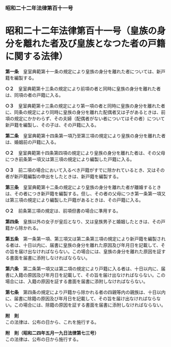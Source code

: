 ### 昭和二十二年法律第百十一号  
# 昭和二十二年法律第百十一号（皇族の身分を離れた者及び皇族となつた者の戸籍に関する法律）  
  
**第一条**　皇室典範第十一条の規定により皇族の身分を離れた者については、新戸籍を編製する。  
  
**○２**　皇室典範第十三条の規定により前項の者と同時に皇族の身分を離れた者は、同項の者の戸籍に入る。  
  
**○３**　皇室典範第十三条の規定により第一項の者と同時に皇族の身分を離れた者に、同条の規定により同時に皇族の身分を離れた配偶者又は子があるときは、前項の規定にかかわらず、その夫婦（配偶者がない者についてはその者）について新戸籍を編製し、その子は、その戸籍に入る。  
  
**第二条**　皇室典範第十四条第一項乃至第三項の規定により皇族の身分を離れた者は、婚姻前の戸籍に入る。  
  
**○２**　皇室典範第十四条第四項の規定により皇族の身分を離れた者は、その父母につき前条第一項又は第三項の規定により編製した戸籍に入る。  
  
**○３**　前二項の場合において入るべき戸籍がすでに除かれているとき、又はその者が新戸籍編製の申出をしたときは、新戸籍を編製する。  
  
**第三条**　皇室典範第十二条の規定により皇族の身分を離れた者が離婚するときは、その者につき新戸籍を編製する。但し、その者の父母につき第一条第一項又は第三項の規定により編製した戸籍があるときは、その戸籍に入る。  
  
**○２**　前条第三項の規定は、前項但書の場合に準用する。  
  
**第四条**　皇族以外の女子が皇后となり、又は皇族男子と婚姻したときは、その戸籍から除かれる。  
  
**第五条**　第一条第一項、第三項又は第二条第三項の規定により新戸籍を編製される者は、十日以内に、届書に皇族の身分を離れた原因及び年月日を記載して、その旨を届け出なければならない。この場合には、皇族の身分を離れた原因を証する書面を届書に添附しなければならない。  
  
**第六条**　第二条第一項又は第二項の規定により戸籍に入る者は、十日以内に、届書に入籍の原因及び年月日を記載して、その旨を届け出なければならない。この場合には、入籍の原因を証する書面を届書に添附しなければならない。  
  
**第七条**　第四条の規定により戸籍から除かれる者の四親等内の親族は、十日以内に、届書に除籍の原因及び年月日を記載して、その旨を届け出なければならない。この場合には、除籍の原因を証する書面を届書に添附しなければならない。  
  
**附　則**  
この法律は、公布の日から、これを施行する。  
  
**附　則（昭和二四年五月一九日法律第七三号）**  
この法律は、公布の日から施行する。  
  
